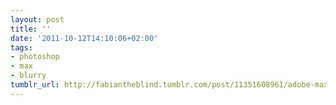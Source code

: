 ```yaml
---
layout: post
title: ''
date: '2011-10-12T14:10:06+02:00'
tags:
- photoshop
- max
- blurry
tumblr_url: http://fabiantheblind.tumblr.com/post/11351608961/adobe-max-2011-photoshop-image-deblurring-sneak
---
```

